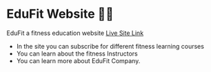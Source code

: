 # EduFit Website 🏃‍♂️

EduFit a fitness education website [Live Site Link](https://edufit.netlify.app/)

* In the site you can subscribe for different fitness learning courses
* You can learn about the fitness Instructors
* You can learn more about EduFit Company.
